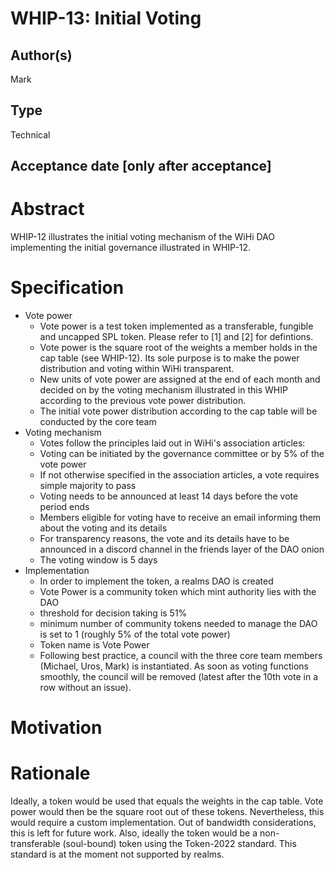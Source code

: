 # WHIP-13: Initial Voting

## Author(s)
Mark

## Type
Technical

## Acceptance date [only after acceptance]

# Abstract 
WHIP-12 illustrates the initial voting mechanism of the WiHi DAO implementing the initial governance illustrated in WHIP-12.

# Specification 
- Vote power 
    - Vote power is a test token implemented as a transferable, fungible and uncapped SPL token. Please refer to [1] and [2] for defintions. 
    - Vote power is the square root of the weights a member holds in the cap table (see WHIP-12). Its sole purpose is to make the power distribution and voting within WiHi transparent. 
    - New units of vote power are assigned at the end of each month and decided on by the voting mechanism illustrated in this WHIP according to the previous vote power distribution. 
    - The initial vote power distribution according to the cap table will be conducted by the core team
- Voting mechanism 
    - Votes follow the principles laid out in WiHi's association articles:
    - Voting can be initiated by the governance committee or by 5% of the vote power
    - If not otherwise specified in the association articles, a vote requires simple majority to pass
    - Voting needs to be announced at least 14 days before the vote period ends
    - Members eligible for voting have to receive an email informing them about the voting and its details
    - For transparency reasons, the vote and its details have to be announced in a discord channel in the friends layer of the DAO onion
    - The voting window is 5 days
- Implementation
    - In order to implement the token, a realms DAO is created
    - Vote Power is a community token which mint authority lies with the DAO
    - threshold for decision taking is 51%
    - minimum number of community tokens needed to manage the DAO is set to 1 (roughly 5% of the total vote power)
    - Token name is Vote Power
    - Following best practice, a council with the three core team members (Michael, Uros, Mark) is instantiated. As soon as voting functions smoothly, the council will be removed (latest after the 10th vote in a row without an issue).

# Motivation 
 

# Rationale
Ideally, a token would be used that equals the weights in the cap table. Vote power would then be the square root out of these tokens. Nevertheless, this would require a custom implementation. Out of bandwidth considerations, this is left for future work.
Also, ideally the token would be a non-transferable (soul-bound) token using the Token-2022 standard. This standard is at the moment not supported by realms.